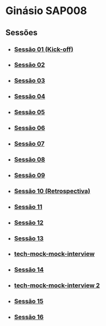 # Ginásio SAP008

## Sessões

- ### [Sessão 01 (Kick-off)](./session-01/README.md)

- ### [Sessão 02](./session-02/README.md)

- ### [Sessão 03](./session-03/README.md)

- ### [Sessão 04](./session-04/README.md)

- ### [Sessão 05](./session-05/README.md)

- ### [Sessão 06](./session-06/README.md)

- ### [Sessão 07](./session-07/README.md)

- ### [Sessão 08](./session-08/README.md)

- ### [Sessão 09](./session-09/README.md)

- ### [Sessão 10 (Retrospectiva)](./session-10/README.md)

- ### [Sessão 11](./session-11/README.md)

- ### [Sessão 12](./session-12/README.md)

- ### [Sessão 13](./session-13/README.md)

- ### [tech-mock-mock-interview](./tech-mock-mock-interview-01/README.md)

- ### [Sessão 14](./session-14/README.md)

- ### [tech-mock-mock-interview 2](./tech-mock-mock-interview-02/README.md)

- ### [Sessão 15](./session-15/README.md)

- ### [Sessão 16](./session-16/README.md)
